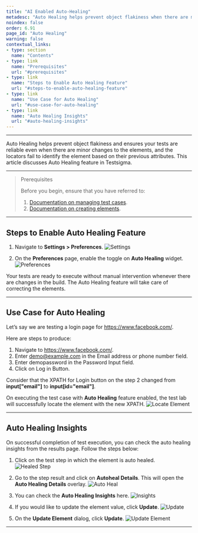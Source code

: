 ```yaml
---
title: "AI Enabled Auto-Healing"
metadesc: "Auto Healing helps prevent object flakiness when there are minor changes to the elements. This article discusses how to enable Auto Healing Feature in Testsigma"
noindex: false
order: 6.91
page_id: "Auto Healing"
warning: false
contextual_links:
- type: section
  name: "Contents"
- type: link
  name: "Prerequisites"
  url: "#prerequisites"
- type: link
  name: "Steps to Enable Auto Healing Feature"
  url: "#steps-to-enable-auto-healing-feature"
- type: link
  name: "Use Case for Auto Healing"
  url: "#use-case-for-auto-healing"
- type: link
  name: "Auto Healing Insights"
  url: "#auto-healing-insights"
---
```


---


Auto Healing helps prevent object flakiness and ensures your tests are reliable even when there are minor changes to the elements, and the locators fail to identify the element based on their previous attributes. This article discusses Auto Healing feature in Testsigma. 

---

> <p id="prerequisites">Prerequisites</p>
>
>
> Before you begin, ensure that you have referred to:
> 1. [Documentation on managing test cases](https://testsigma.com/docs/test-cases/manage/add-edit-delete/).
> 2. [Documentation on creating elements](https://testsigma.com/docs/elements/overview/).

---

## **Steps to Enable Auto Healing Feature**

1. Navigate to **Settings > Preferences**.
   ![Settings](https://s3.amazonaws.com/static-docs.testsigma.com/new_images/projects/elements/auto_heal_1.png)

2. On the **Preferences** page, enable the toggle on **Auto Healing** widget. 
   ![Preferences](https://s3.amazonaws.com/static-docs.testsigma.com/new_images/projects/elements/auto_heal_2.png)

Your tests are ready to execute without manual intervention whenever there are changes in the build. The Auto Healing feature will take care of correcting the elements.

---

## **Use Case for Auto Healing**

Let’s say we are testing a login page for https://www.facebook.com/. 

Here are steps to produce:
1. Navigate to https://www.facebook.com/.
2. Enter demo@example.com in the Email address or phone number field. 
3. Enter demopassword in the Password Input field. 
4. Click on Log in Button. 

Consider that the XPATH for Login button on the step 2 changed from **input["email"]** to **input[id="email"]**. 

On executing the test case with **Auto Healing** feature enabled, the test lab will successfully locate the element with the new XPATH. 
![Locate Element](https://s3.amazonaws.com/static-docs.testsigma.com/new_images/projects/elements/auto_heal_3.png)

---

## **Auto Healing Insights**

On successful completion of test execution, you can check the auto healing insights from the results page. Follow the steps below:

1. Click on the test step in which the element is auto healed.
   ![Healed Step](https://s3.amazonaws.com/static-docs.testsigma.com/new_images/projects/elements/auto_heal_4.png)

2. Go to the step result and click on **Autoheal Details**. This will open the **Auto Healing Details** overlay.
   ![Auto Heal](https://s3.amazonaws.com/static-docs.testsigma.com/new_images/projects/elements/auto_heal_5.png)

3. You can check the **Auto Healing Insights** here.
   ![Insights](https://s3.amazonaws.com/static-docs.testsigma.com/new_images/projects/elements/auto_heal_6.png)

4. If you would like to update the element value, click **Update**.
   ![Update](https://s3.amazonaws.com/static-docs.testsigma.com/new_images/projects/elements/auto_heal_7.png)

5. On the **Update Element** dialog, click **Update**. 
   ![Update Element](https://s3.amazonaws.com/static-docs.testsigma.com/new_images/projects/elements/auto_heal_8.png)

---